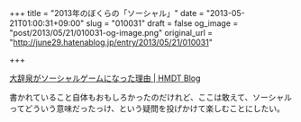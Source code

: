 +++
title = "2013年のぼくらの「ソーシャル」"
date = "2013-05-21T01:00:31+09:00"
slug = "010031"
draft = false
og_image = "post/2013/05/21/010031-og-image.png"
original_url = "http://june29.hatenablog.jp/entry/2013/05/21/010031"

+++

<p><a href="http://hmdt.jp/blog/?p=857" title="大辞泉がソーシャルゲームになった理由 | HMDT Blog">大辞泉がソーシャルゲームになった理由 | HMDT Blog</a></p>
<p>書かれていること自体もおもしろかったのだけれど、ここは敢えて、ソーシャルってどういう意味だったっけ、という疑問を投げかけて楽しむことにしたい。</p>